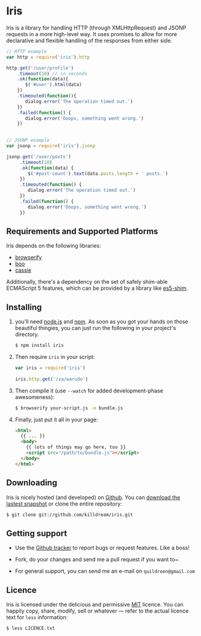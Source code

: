 Iris
====

Iris is a library for handling HTTP (through XMLHttpRequest) and JSONP requests
in a more high-level way. It uses promises to allow for more declarative and
flexible handling of the responses from either side.

```javascript
// HTTP example
var http = require('iris').http

http.get('/user/profile')
    .timeout(10) // in seconds
    .ok(function(data){
       $('#user').html(data)
    })
    .timeouted(function(){
       dialog.error('The operation timed out.')
    })
    .failed(function() {
       dialog.error('Ooops, something went wrong.')
    })
    

// JSONP example
var jsonp = require('iris').jsonp

jsonp.get('/user/posts')
     .timeout(10)
     .ok(function(data) {
        $('#post-count').text(data.posts.length + ' posts.')
     })
     .timeouted(function() {
        dialog.error('The operation timed out.')
     })
     .failed(function() {
        dialog.error('Ooops, something went wrong.')
     })
```

Requirements and Supported Platforms
------------------------------------

Iris depends on the following libraries:

 - [browserify][]
 - [boo][]
 - [cassie][]

Additionally, there's a dependency on the set of safely shim-able ECMAScript 5
features, which can be provided by a library like [es5-shim][].

[browserify]: https://github.com/substack/node-browserify
[boo]: https://github.com/killdream/boo
[cassie]: https://github.com/killdream/cassie
[es5-shim]: https://github.com/kriskowal/es5-shim


Installing
----------

1. you'll need [node.js][] and [npm][]. As soon as you got your hands on those
   beautiful thingies, you can just run the following in your project's
   directory.

   ```bash
   $ npm install iris
   ```



2. Then require `iris` in your script:

   ```javascript
   var iris = require('iris')
    
   iris.http.get('/za/warudo')
   ```

3. Then compile it (use `--watch` for added development-phase awesomeness):

   ```bash
   $ browserify your-script.js -o bundle.js
   ```
    
4. Finally, just put it all in your page:

   ```html
   <html>
     {{ ... }}
     <body>
       {{ lots of things may go here, too }}
       <script src="/path/to/bundle.js"></script>
     </body>
   </html>
   ```

[node.js]: http://nodejs.org/
[npm]: http://npmjs.org/


Downloading
-----------

Iris is nicely hosted (and developed) on [Github][]. You can
[download the lastest snapshot][snapshot] or clone the entire
repository:

```bash
$ git clone git://github.com/killdream/iris.git
```

[Github]:   https://github.com/killdream/iris
[snapshot]: https://github.com/killdream/iris/zipball/master


Getting support
---------------


- Use the [Github tracker][] to report bugs or request features. Like a
  boss!
  
- Fork, do your changes and send me a pull request if you want to~

- For general support, you can send me an e-mail on `quildreen@gmail.com`

[Github tracker]: https://github.com/killdream/iris/issues



Licence
-------

Iris is licensed under the delicious and permissive [MIT][]
licence. You can happily copy, share, modify, sell or whatever — refer
to the actual licence text for `less` information:

```bash
$ less LICENCE.txt
```
    
[MIT]: https://github.com/killdream/iris/raw/master/LICENCE.txt
